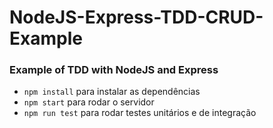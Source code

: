 # NodeJS-Express-TDD-CRUD-Example
### Example of TDD with NodeJS and Express
- ```npm install``` para instalar as dependências
- ```npm start``` para rodar o servidor
- ```npm run test``` para rodar testes unitários e de integração 
